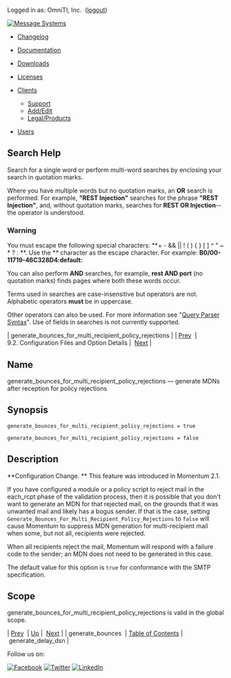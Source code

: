 Logged in as: OmniTI, Inc.  ([logout](https://support.messagesystems.com/logout.php))

[![Message Systems](https://support.messagesystems.com/images/ms-white205.png)](https://support.messagesystems.com/start.php) 

*   [Changelog](https://support.messagesystems.com/start.php?show=changelog)
*   [Documentation](https://support.messagesystems.com/docs/)
*   [Downloads](https://support.messagesystems.com/start.php)

*   [Licenses](https://support.messagesystems.com/license_summary.php)
*   <a href="">Clients</a>
    *   [Support](https://support.messagesystems.com/cs.php)
    *   [Add/Edit](https://support.messagesystems.com/edit_client.php)
    *   [Legal/Products](https://support.messagesystems.com/edit_products.php)
*   [Users](https://support.messagesystems.com/edit_customer.php)

## Search Help

Search for a single word or perform multi-word searches by enclosing your search in quotation marks.

Where you have multiple words but no quotation marks, an **OR** search is performed. For example, **"REST Injection"** searches for the phrase **"REST Injection"**, and, without quotation marks, searches for **REST OR Injection**--the operator is understood.

### Warning

You must escape the following special characters: **+ - && || ! ( ) { } [ ] ^ " ~ * ? : \**. Use the **\** character as the escape character. For example: **B0/00-11719-46C328D4\:default\:**

You can also perform **AND** searches, for example, **rest AND port** (no quotation marks) finds pages where both these words occur.

Terms used in searches are case-insensitive but operators are not. Alphabetic operators **must** be in uppercase.

Other operators can also be used. For more information see "[Query Parser Syntax](https://lucene.apache.org/core/old_versioned_docs/versions/3_0_0/queryparsersyntax.html)". Use of fields in searches is not currently supported.

| generate_bounces_for_multi_recipient_policy_rejections |
| [Prev](conf.ref.generate_bounces.php)  | 9.2. Configuration Files and Option Details |  [Next](conf.ref.generate_delay_dsn.php) |

<a name="conf.ref.generate_bounces_for_multi_recipient_policy_rejections"></a>
## Name

generate_bounces_for_multi_recipient_policy_rejections — generate MDNs after reception for policy rejections

## Synopsis

`generate_bounces_for_multi_recipient_policy_rejections = true`

`generate_bounces_for_multi_recipient_policy_rejections = false`

<a name="idp5204192"></a>
## Description

**Configuration Change. ** This feature was introduced in Momentum 2.1.

If you have configured a module or a policy script to reject mail in the each_rcpt phase of the validation process, then it is possible that you don't want to generate an MDN for that rejected mail, on the grounds that it was unwanted mail and likely has a bogus sender. If that is the case, setting `Generate_Bounces_For_Multi_Recipient_Policy_Rejections` to `false` will cause Momentum to suppress MDN generation for multi-recipient mail when some, but not all, recipients were rejected.

When all recipients reject the mail, Momentum will respond with a failure code to the sender; an MDN does not need to be generated in this case.

The default value for this option is `true` for conformance with the SMTP specification.

<a name="idp5211456"></a>
## Scope

generate_bounces_for_multi_recipient_policy_rejections is valid in the global scope.

| [Prev](conf.ref.generate_bounces.php)  | [Up](conf.ref.files.php) |  [Next](conf.ref.generate_delay_dsn.php) |
| generate_bounces  | [Table of Contents](index.php) |  generate_delay_dsn |

Follow us on:

[![Facebook](https://support.messagesystems.com/images/icon-facebook.png)](http://www.facebook.com/messagesystems) [![Twitter](https://support.messagesystems.com/images/icon-twitter.png)](http://twitter.com/#!/MessageSystems) [![LinkedIn](https://support.messagesystems.com/images/icon-linkedin.png)](http://www.linkedin.com/company/message-systems)